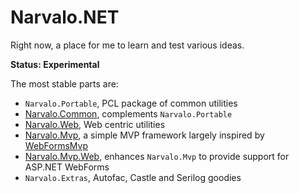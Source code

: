 Narvalo.NET
===========

Right now, a place for me to learn and test various ideas.

**Status: Experimental**

The most stable parts are:

- `Narvalo.Portable`, PCL package of common utilities    
- [Narvalo.Common](http://www.nuget.org/packages/Narvalo.Common/), 
  complements `Narvalo.Portable`
- [Narvalo.Web](http://www.nuget.org/packages/Narvalo.Web/),
  Web centric utilities
- [Narvalo.Mvp](http://www.nuget.org/packages/Narvalo.Mvp/),
  a simple MVP framework largely inspired by 
  [WebFormsMvp](https://github.com/webformsmvp/webformsmvp)
- [Narvalo.Mvp.Web](http://www.nuget.org/packages/Narvalo.Mvp.Web/),
  enhances `Narvalo.Mvp` to provide support for ASP.NET WebForms
- `Narvalo.Extras`, Autofac, Castle and Serilog goodies
